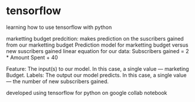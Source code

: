 # tensorflow
learning how to use tensorflow with python


marketting budget predcition: makes prediction on the suscribers gained from our marketting budget
Prediction model for marketting budget versus new suscribers gained
linear equation for our data: Subscribers gained = 2 * Amount Spent + 40

Feature: The input(s) to our model. In this case, a single value — marketing Budget.
Labels: The output our model predicts. In this case, a single value — the number of new subscribers gained.

developed using tensorflow for python on google collab notebook
